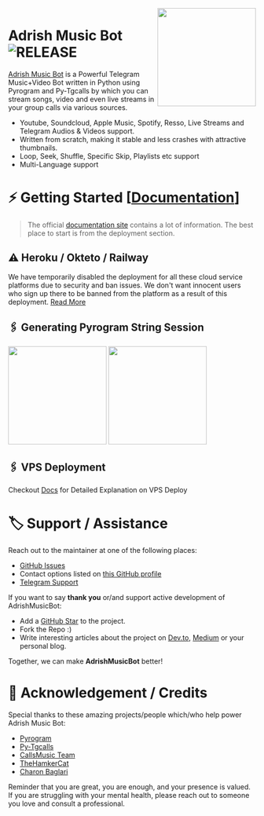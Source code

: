 <img src="https://telegra.ph/file/f2a4be68df25067e60ce8.jpg" align="right" width="200" height="200"/>

# Adrish Music Bot <img src="https://img.shields.io/github/v/release/MrAdrish69/AdrishMusicBot?color=black&logo=github&logoColor=black&style=social" alt="RELEASE">

[Adrish Music Bot](https://github.com/MrAdrish69/AdrishMusicBot) is a Powerful Telegram Music+Video Bot written in Python using Pyrogram and Py-Tgcalls by which you can stream songs, video and even live streams in your group calls via various sources.

* Youtube, Soundcloud, Apple Music, Spotify, Resso, Live Streams and Telegram Audios & Videos support.
* Written from scratch, making it stable and less crashes with attractive thumbnails.
* Loop, Seek, Shuffle, Specific Skip, Playlists etc support
* Multi-Language support


# ⚡️ Getting Started [[Documentation](https://MrAdrish69.gitbook.io/Adrishmusicbot/)]

> The official [documentation site](https://MrAdrish69.gitbook.io/Adrishmusicbot/) contains a lot of information. The best place to start is from the deployment section.

## ⚠️ Heroku / Okteto / Railway

We have temporarily disabled the deployment for  all these cloud service platforms due to security and ban issues. We don't want innocent users who sign up there to be banned from the platform as a result of this deployment. [Read More](https://t.me/TheAdrish/2541)

## 🖇 Generating Pyrogram String Session

<p>
<a href="https://replit.com/@MrAdrish69/Adrish-Music-String-Gen"><img src="https://img.shields.io/badge/Generate%20On%20Repl-blueviolet?style=for-the-badge&logo=appveyor" width="200""/></a>
<a href="https://t.me/AdrishStringBot"><img src="https://img.shields.io/badge/TG%20String%20Gen%20Bot-blueviolet?style=for-the-badge&logo=appveyor" width="200""/></a>
</p>

## 🖇 VPS Deployment

Checkout [Docs](https://MrAdrish69.gitbook.io/Adrishmusicbot/deployment/local-hosting-or-vps) for Detailed Explanation on VPS Deploy


# 🏷 Support / Assistance

Reach out to the maintainer at one of the following places:

- [GitHub Issues](https://github.com/MrAdrish69/Adrishmusicbot/issues/new?assignees=&labels=question&template=SUPPORT_QUESTION.md&title=support%3A+)
- Contact options listed on [this GitHub profile](https://github.com/MrAdrish69)
- [Telegram Support](https://t.me/AdrishSupport)

If you want to say **thank you** or/and support active development of AdrishMusicBot:

- Add a [GitHub Star](https://github.com/MrAdrish69/AdrishMusicBot) to the project.
- Fork the Repo :)
- Write interesting articles about the project on [Dev.to](https://dev.to/), [Medium](https://medium.com/) or your personal blog.

Together, we can make **AdrishMusicBot** better!
# 📑 Acknowledgement / Credits

Special thanks to these amazing projects/people which/who help power Adrish Music Bot:

- [Pyrogram](https://github.com/pyrogram/pyrogram)
- [Py-Tgcalls](https://github.com/pytgcalls/pytgcalls)
- [CallsMusic Team](https://github.com/Callsmusic)
- [TheHamkerCat](https://github.com/TheHamkerCat)
- [Charon Baglari](https://github.com/XCBv021)


Reminder that you are great, you are enough, and your presence is valued. If you are struggling with your mental health, please reach out to someone you love and consult a professional.
